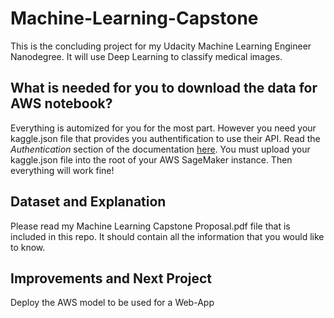 # Machine-Learning-Capstone
This is the concluding project for my Udacity Machine Learning Engineer Nanodegree. It will use Deep Learning to classify medical images.


## What is needed for you to download the data for AWS notebook?
Everything is automized for you for the most part. However you need your kaggle.json file that provides you authentification to use their API. Read the *Authentication* section of the documentation <a href=https://www.kaggle.com/docs/api>here</a>. You must upload your kaggle.json file into the root of your AWS SageMaker instance. Then everything will work fine!

## Dataset and Explanation
Please read my Machine Learning Capstone Proposal.pdf file that is included in this repo. It should contain all the information that you would like to know.


## Improvements and Next Project
Deploy the AWS model to be used for a Web-App
